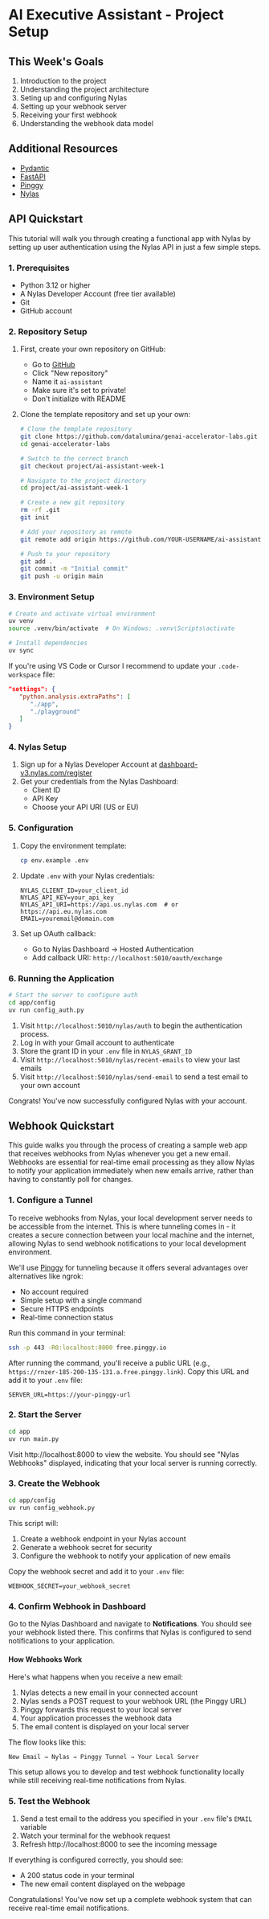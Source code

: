 # AI Executive Assistant - Project Setup

## This Week's Goals

1. Introduction to the project
2. Understanding the project architecture
3. Seting up and configuring Nylas
4. Setting up your webhook server
5. Receiving your first webhook
6. Understanding the webhook data model

## Additional Resources

- [Pydantic](https://docs.pydantic.dev/latest/)
- [FastAPI](https://fastapi.tiangolo.com/)
- [Pinggy](https://pinggy.io/)
- [Nylas](https://developer.nylas.com/docs/v3/getting-started/)

## API Quickstart

This tutorial will walk you through creating a functional app with Nylas by setting up user authentication using the Nylas API in just a few simple steps.

### 1. Prerequisites
- Python 3.12 or higher
- A Nylas Developer Account (free tier available)
- Git
- GitHub account

### 2. Repository Setup
1. First, create your own repository on GitHub:
   - Go to [GitHub](https://github.com)
   - Click "New repository"
   - Name it `ai-assistant`
   - Make sure it's set to private!
   - Don't initialize with README

2. Clone the template repository and set up your own:
   ```bash
   # Clone the template repository
   git clone https://github.com/datalumina/genai-accelerator-labs.git
   cd genai-accelerator-labs

   # Switch to the correct branch
   git checkout project/ai-assistant-week-1

   # Navigate to the project directory
   cd project/ai-assistant-week-1

   # Create a new git repository
   rm -rf .git
   git init

   # Add your repository as remote
   git remote add origin https://github.com/YOUR-USERNAME/ai-assistant.git

   # Push to your repository
   git add .
   git commit -m "Initial commit"
   git push -u origin main
   ```

### 3. Environment Setup
```bash
# Create and activate virtual environment
uv venv
source .venv/bin/activate  # On Windows: .venv\Scripts\activate

# Install dependencies
uv sync
```

If you're using VS Code or Cursor I recommend to update your `.code-workspace` file:

```json
"settings": {
   "python.analysis.extraPaths": [
      "./app",
      "./playground"
   ]
}
```

### 4. Nylas Setup
1. Sign up for a Nylas Developer Account at [dashboard-v3.nylas.com/register](https://dashboard-v3.nylas.com/register)
2. Get your credentials from the Nylas Dashboard:
   - Client ID
   - API Key
   - Choose your API URI (US or EU)

### 5. Configuration
1. Copy the environment template:
   ```bash
   cp env.example .env
   ```

2. Update `.env` with your Nylas credentials:
   ```env
   NYLAS_CLIENT_ID=your_client_id
   NYLAS_API_KEY=your_api_key
   NYLAS_API_URI=https://api.us.nylas.com  # or https://api.eu.nylas.com
   EMAIL=youremail@domain.com
   ```

3. Set up OAuth callback:
   - Go to Nylas Dashboard → Hosted Authentication
   - Add callback URI: `http://localhost:5010/oauth/exchange`

### 6. Running the Application
```bash
# Start the server to configure auth
cd app/config
uv run config_auth.py
```

1. Visit `http://localhost:5010/nylas/auth` to begin the authentication process. 
2. Log in with your Gmail account to authenticate
3. Store the grant ID in your `.env` file in `NYLAS_GRANT_ID`
4. Visit `http://localhost:5010/nylas/recent-emails` to view your last emails
5. Visit `http://localhost:5010/nylas/send-email` to send a test email to your own account


Congrats! You've now successfully configured Nylas with your account.

## Webhook Quickstart

This guide walks you through the process of creating a sample web app that receives webhooks from Nylas whenever you get a new email. Webhooks are essential for real-time email processing as they allow Nylas to notify your application immediately when new emails arrive, rather than having to constantly poll for changes.

### 1. Configure a Tunnel

To receive webhooks from Nylas, your local development server needs to be accessible from the internet. This is where tunneling comes in - it creates a secure connection between your local machine and the internet, allowing Nylas to send webhook notifications to your local development environment.

We'll use [Pinggy](https://pinggy.io/) for tunneling because it offers several advantages over alternatives like ngrok:
- No account required
- Simple setup with a single command
- Secure HTTPS endpoints
- Real-time connection status

Run this command in your terminal:

```bash
ssh -p 443 -R0:localhost:8000 free.pinggy.io
```

After running the command, you'll receive a public URL (e.g., `https://rnzer-185-200-135-131.a.free.pinggy.link`). Copy this URL and add it to your `.env` file:

```env
SERVER_URL=https://your-pinggy-url
```

### 2. Start the Server

```bash
cd app
uv run main.py
```

Visit http://localhost:8000 to view the website. You should see "Nylas Webhooks" displayed, indicating that your local server is running correctly.

### 3. Create the Webhook

```bash
cd app/config
uv run config_webhook.py
```

This script will:
1. Create a webhook endpoint in your Nylas account
2. Generate a webhook secret for security
3. Configure the webhook to notify your application of new emails

Copy the webhook secret and add it to your `.env` file:

```env
WEBHOOK_SECRET=your_webhook_secret
```

### 4. Confirm Webhook in Dashboard

Go to the Nylas Dashboard and navigate to **Notifications**. You should see your webhook listed there. This confirms that Nylas is configured to send notifications to your application.

#### How Webhooks Work

Here's what happens when you receive a new email:

1. Nylas detects a new email in your connected account
2. Nylas sends a POST request to your webhook URL (the Pinggy URL)
3. Pinggy forwards this request to your local server
4. Your application processes the webhook data
5. The email content is displayed on your local server

The flow looks like this:
```
New Email → Nylas → Pinggy Tunnel → Your Local Server
```

This setup allows you to develop and test webhook functionality locally while still receiving real-time notifications from Nylas.

### 5. Test the Webhook

1. Send a test email to the address you specified in your `.env` file's `EMAIL` variable
2. Watch your terminal for the webhook request
3. Refresh http://localhost:8000 to see the incoming message

If everything is configured correctly, you should see:
- A 200 status code in your terminal
- The new email content displayed on the webpage

Congratulations! You've now set up a complete webhook system that can receive real-time email notifications.